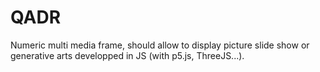 # QADR

Numeric multi media frame, should allow to display picture slide show or generative arts developped in JS (with p5.js, ThreeJS...).

